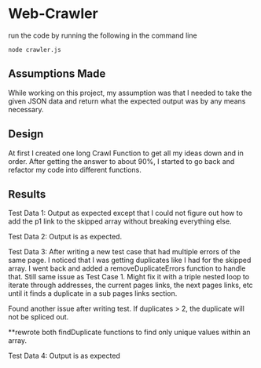 # Web-Crawler

run the code by running the following in the command line
```
node crawler.js
```
## Assumptions Made

While working on this project, my assumption was that I needed to take the given JSON data and return what the expected output was by any means necessary.

## Design

At first I created one long Crawl Function to get all my ideas down and in order.  After getting the answer to about 90%, I started to go back and refactor my code into different functions.

## Results

Test Data 1: Output as expected except that I could not figure out how to add
the p1 link to the skipped array without breaking everything else.

Test Data 2: Output is as expected.

Test Data 3: After writing a new test case that had multiple errors of the same
page.  I noticed that I was getting duplicates like I had for the skipped array.
I went back and added a removeDuplicateErrors function to handle that. Still
same issue as Test Case 1. Might fix it with a triple nested loop to iterate
through addresses, the current pages links, the next pages links, etc until it
finds a duplicate in a sub pages links section.

Found another issue after writing test.  If duplicates > 2, the duplicate
will not be spliced out.

**rewrote both findDuplicate functions to find only unique values within an
array.

Test Data 4:  Output is as expected
